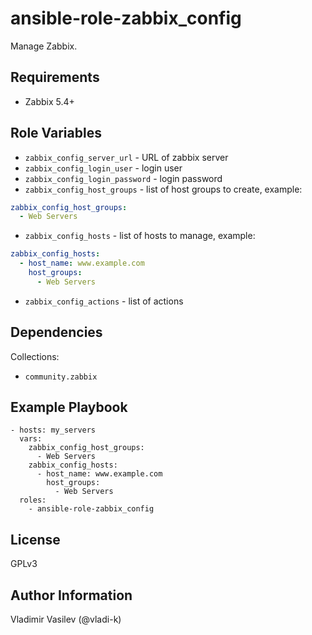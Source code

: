 ansible-role-zabbix_config
====

Manage Zabbix.

Requirements
------------

* Zabbix 5.4+

Role Variables
--------------

* `zabbix_config_server_url` - URL of zabbix server
* `zabbix_config_login_user` - login user
* `zabbix_config_login_password` - login password
* `zabbix_config_host_groups` - list of host groups to create, example:

```yaml
zabbix_config_host_groups:
  - Web Servers
```

* `zabbix_config_hosts` - list of hosts to manage, example:

```yaml
zabbix_config_hosts:
  - host_name: www.example.com
    host_groups:
      - Web Servers
```

* `zabbix_config_actions` - list of actions

Dependencies
------------

Collections:

* `community.zabbix`

Example Playbook
----------------

```
- hosts: my_servers
  vars:
    zabbix_config_host_groups:
      - Web Servers
    zabbix_config_hosts:
      - host_name: www.example.com
        host_groups:
          - Web Servers
  roles:
    - ansible-role-zabbix_config
```

License
-------

GPLv3

Author Information
------------------

Vladimir Vasilev (@vladi-k)
